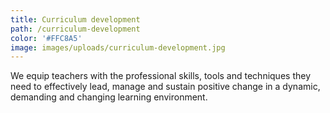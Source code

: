 ```yaml
---
title: Curriculum development
path: /curriculum-development
color: '#FFC8A5'
image: images/uploads/curriculum-development.jpg
---
```


We equip teachers with the professional skills, tools and techniques they need to effectively lead, manage and sustain positive change in a dynamic, demanding and changing learning environment.

